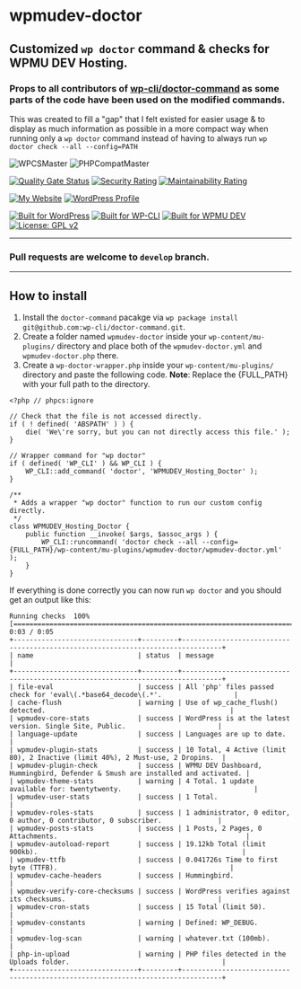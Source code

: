 # wpmudev-doctor

## Customized `wp doctor` command & checks for WPMU DEV Hosting.

### Props to all contributors of [wp-cli/doctor-command](https://github.com/wp-cli/doctor-command) as some parts of the code have been used on the modified commands.

This was created to fill a "gap" that I felt existed for easier usage & to display as much information as possible in a more compact way when running only a `wp doctor` command instead of having to always run `wp doctor check --all --config=PATH`

![WPCSMaster](https://github.com/mrxkon/wpmudev-doctor/workflows/WordPress%20Coding%20Standards/badge.svg) ![PHPCompatMaster](https://github.com/mrxkon/wpmudev-doctor/workflows/PHP%20Compatibility%207.0+/badge.svg)

[![Quality Gate Status](https://sonarcloud.io/api/project_badges/measure?project=mrxkon_wpmudev-doctor&metric=alert_status)](https://sonarcloud.io/dashboard?id=mrxkon_wpmudev-doctor) [![Security Rating](https://sonarcloud.io/api/project_badges/measure?project=mrxkon_wpmudev-doctor&metric=security_rating)](https://sonarcloud.io/dashboard?id=mrxkon_wpmudev-doctor)
 [![Maintainability Rating](https://sonarcloud.io/api/project_badges/measure?project=mrxkon_wpmudev-doctor&metric=sqale_rating)](https://sonarcloud.io/dashboard?id=mrxkon_wpmudev-doctor)


[![My Website](https://img.shields.io/badge/My-Website-orange.svg)](https://xkon.gr)  [![WordPress Profile](https://img.shields.io/badge/WordPress-Profile-blue.svg)](https://profiles.wordpress.org/xkon)

[![Built for WordPress](https://img.shields.io/badge/built%20for-WordPress-blue)](https://wordpress.org) [![Built for WP-CLI](https://img.shields.io/badge/built%20for-WP--CLI-3d681d)](https://wp-cli.org/) [![Built for WPMU DEV](https://img.shields.io/badge/built%20for-WPMU%20DEV-blue)](https://premium.wpmudev.org/)
[![License: GPL v2](https://img.shields.io/badge/License-GPL%20v2+-red)](http://www.gnu.org/licenses/gpl-2.0.html)

---
### Pull requests are welcome to `develop` branch.
---

## How to install

1. Install the `doctor-command` pacakge via `wp package install git@github.com:wp-cli/doctor-command.git`.
2. Create a folder named `wpmudev-doctor` inside your `wp-content/mu-plugins/` directory and place both of the `wpmudev-doctor.yml` and `wpmudev-doctor.php` there.
3. Create a `wp-doctor-wrapper.php` inside your `wp-content/mu-plugins/` directory and paste the following code. __Note__: Replace the {FULL_PATH} with your full path to the directory.

```
<?php // phpcs:ignore

// Check that the file is not accessed directly.
if ( ! defined( 'ABSPATH' ) ) {
	die( 'We\'re sorry, but you can not directly access this file.' );
}

// Wrapper command for "wp doctor"
if ( defined( 'WP_CLI' ) && WP_CLI ) {
	WP_CLI::add_command( 'doctor', 'WPMUDEV_Hosting_Doctor' );
}

/**
 * Adds a wrapper "wp doctor" function to run our custom config directly.
 */
class WPMUDEV_Hosting_Doctor {
	public function __invoke( $args, $assoc_args ) {
		WP_CLI::runcommand( 'doctor check --all --config={FULL_PATH}/wp-content/mu-plugins/wpmudev-doctor/wpmudev-doctor.yml' );
	}
}
```

If everything is done correctly you can now run `wp doctor` and you should get an output like this:

```
Running checks  100% [============================================================================================] 0:03 / 0:05
+-------------------------------+---------+--------------------------------------------------------------------------------+
| name                          | status  | message                                                                        |
+-------------------------------+---------+--------------------------------------------------------------------------------+
| file-eval                     | success | All 'php' files passed check for 'eval\(.*base64_decode\(.*'.                  |
| cache-flush                   | warning | Use of wp_cache_flush() detected.                                              |
| wpmudev-core-stats            | success | WordPress is at the latest version. Single Site, Public.                       |
| language-update               | success | Languages are up to date.                                                      |
| wpmudev-plugin-stats          | success | 10 Total, 4 Active (limit 80), 2 Inactive (limit 40%), 2 Must-use, 2 Dropins.  |
| wpmudev-plugin-check          | success | WPMU DEV Dashboard, Hummingbird, Defender & Smush are installed and activated. |
| wpmudev-theme-stats           | warning | 4 Total. 1 update available for: twentytwenty.                                 |
| wpmudev-user-stats            | success | 1 Total.                                                                       |
| wpmudev-roles-stats           | success | 1 administrator, 0 editor, 0 author, 0 contributor, 0 subscriber.              |
| wpmudev-posts-stats           | success | 1 Posts, 2 Pages, 0 Attachments.                                               |
| wpmudev-autoload-report       | success | 19.12kb Total (limit 900kb).                                                   |
| wpmudev-ttfb                  | success | 0.041726s Time to first byte (TTFB).                                           |
| wpmudev-cache-headers         | success | Hummingbird.                                                                   |
| wpmudev-verify-core-checksums | success | WordPress verifies against its checksums.                                      |
| wpmudev-cron-stats            | success | 15 Total (limit 50).                                                           |
| wpmudev-constants             | warning | Defined: WP_DEBUG.                                                             |
| wpmudev-log-scan              | warning | whatever.txt (100mb).                                                          |
| php-in-upload                 | warning | PHP files detected in the Uploads folder.                                      |
+-------------------------------+---------+--------------------------------------------------------------------------------+
```
